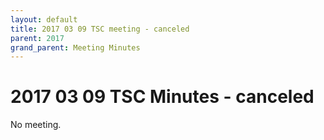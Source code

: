 ```yaml
---
layout: default
title: 2017 03 09 TSC meeting - canceled
parent: 2017
grand_parent: Meeting Minutes
---
```

# 2017 03 09 TSC Minutes - canceled

No meeting.
